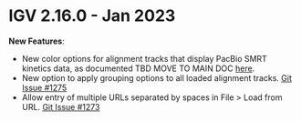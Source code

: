 # IGV 2.16.0 - Jan 2023

**New Features**:

* New color options for alignment tracks that display PacBio SMRT kinetics data, as documented TBD MOVE TO MAIN DOC [here](https://github.com/igvteam/igv/wiki/SMRT-kinetics-color-options).  
* New option to apply grouping options to all loaded alignment tracks.  [Git Issue #1275](https://github.com/igvteam/igv/issues/1275) 
* Allow entry of multiple URLs separated by spaces in File > Load from URL. [Git Issue #1273](https://github.com/igvteam/igv/issues/1273)
